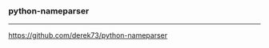 ### python-nameparser
---
https://github.com/derek73/python-nameparser

```
```

```
```

```
```


